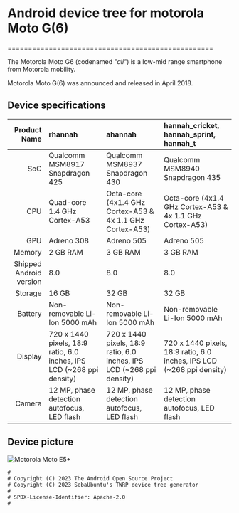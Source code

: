 # Android device tree for motorola Moto G(6) 

==================================================

The Motorola Moto G6 (codenamed _"ali"_) is a low-mid range smartphone from Motorola mobility.

Motorola Moto G(6) was announced and released in April 2018.

## Device specifications

| Product Name | rhannah                                          | ahannah                                         | hannah_cricket, hannah_sprint, hannah_t         |
| -----------: | :----------------------------------------------  | :---------------------------------------------- | :---------------------------------------------- |
| SoC          | Qualcomm MSM8917 Snapdragon 425                  | Qualcomm MSM8937 Snapdragon 430                 | Qualcomm MSM8940 Snapdragon 435                 |
| CPU          | Quad-core 1.4 GHz Cortex-A53                     | Octa-core (4x1.4 GHz Cortex-A53 & 4x 1.1 GHz Cortex-A53)  | Octa-core (4x1.4 GHz Cortex-A53 & 4x 1.1 GHz Cortex-A53)  |
| GPU          | Adreno 308                                       | Adreno 505                                      | Adreno 505                                      |
| Memory       | 2 GB RAM                                         | 3 GB RAM                                        | 3 GB RAM                                        |
| Shipped Android version | 8.0                                   | 8.0                                             | 8.0                                             |
| Storage      | 16 GB                                            | 32 GB                                           | 32 GB                                           |
| Battery      | Non-removable Li-Ion 5000 mAh                    | Non-removable Li-Ion 5000 mAh                   | Non-removable Li-Ion 5000 mAh                   |
| Display      | 720 x 1440 pixels, 18:9 ratio, 6.0 inches, IPS LCD (~268 ppi density)    | 720 x 1440 pixels, 18:9 ratio, 6.0 inches, IPS LCD (~268 ppi density)            | 720 x 1440 pixels, 18:9 ratio, 6.0 inches, IPS LCD (~268 ppi density)            |
| Camera       | 12 MP, phase detection autofocus, LED flash      | 12 MP, phase detection autofocus, LED flash     | 12 MP, phase detection autofocus, LED flash     |

## Device picture

![Motorola Moto E5+](https://www.tmonews.com/wp-content/uploads/2018/07/motoe5plustmobile-660x532.jpg "Moto E5+ in blue")

```
#
# Copyright (C) 2023 The Android Open Source Project
# Copyright (C) 2023 SebaUbuntu's TWRP device tree generator
#
# SPDX-License-Identifier: Apache-2.0
#
```
